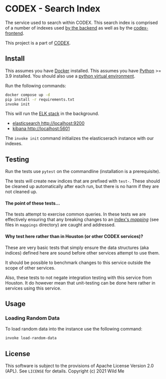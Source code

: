 # CODEX - Search Index


The service used to search within CODEX. This search index is comprised of a number of indexes used [by the backend]() as well as by the [codex-frontend]().

This project is a part of [CODEX]().


## Install

This assumes you have [Docker](https://docker.io) installed.
This assumes you have [Python](https://python.org) >= 3.9 installed.
You should also use a [python virtual environment](https://docs.python.org/dev/library/venv.html).

Run the following commands:

```bash
docker compose up -d
pip install -r requirements.txt
invoke init
```

This will run the [ELK stack](https://www.elastic.co/what-is/elk-stack) in the background.

- [elasticsearch http://localhost:9200](http://localhost:9200)
- [kibana http://localhost:5601](http://localhost:5601)

The `invoke init` command initializes the elasticserach instance with our indexes.


## Testing

Run the tests use `pytest` on the commandline (installation is a prerequisite).

The tests will create new indices that are prefixed with `test-`.
These should be cleaned up automatically after each run,
but there is no harm if they are not cleaned up.

#### The point of these tests...

The tests attempt to exercise common queries.
In these tests we are effectively ensuring that any breaking changes
to an [index's _mapping_](https://www.elastic.co/guide/en/elasticsearch/reference/current/mapping.html)
(see files in `mappings` directory) are caught and addressed.

#### Why test here rather than in Houston (or other CODEX services)?

These are very basic tests that simply ensure the data structures (aka indices) defined here are sound before other services attempt to use them.

It should be possible to benchmark changes to this service outside the scope of other services.

Also, these tests to not negate integration testing with this service from Houston.
It do however mean that unit-testing can be done here rather in services using this service.


## Usage

### Loading Random Data

To load random data into the instance use the following command:

```bash
invoke load-random-data
```


## License

This software is subject to the provisions of Apache License Version 2.0 (APL). See `LICENSE` for details. Copyright (c) 2021 Wild Me
